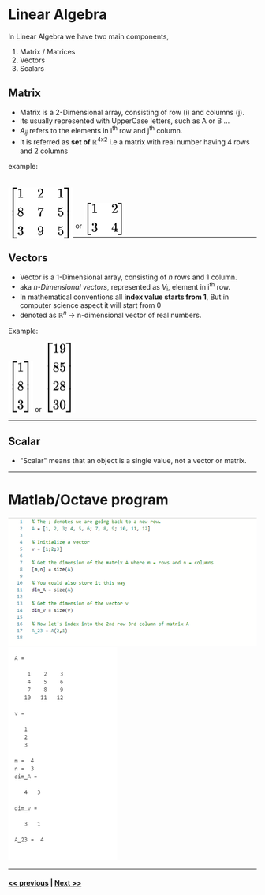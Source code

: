 # Linear Algebra

In Linear Algebra we have two main components,

1. Matrix / Matrices
2. Vectors
3. Scalars

## Matrix

+ Matrix is a 2-Dimensional array, consisting of row (i) and columns (j).
+ Its usually represented with UpperCase letters, such as A or B ...
+ *A*<sub>*ij*</sub> refers to the elements in i<sup>th</sup> row and j<sup>th</sup> column.
+ It is referred as **set of** &reals;<sup>4x2</sup> i.e a matrix with real number having 4 rows and 2 columns

example:
<!-- $\begin{bmatrix} 1 & 2 & 1 \\ 8 & 7 & 5 \\ 3 & 9 & 5 \end{bmatrix}$ --> <img style="transform: translateY(1.5em); background: white;" src="..\svg\E9N57BQhvY.svg"> or
<!-- $\begin{bmatrix} 1 & 2  \\ 3 & 4 \end{bmatrix}$ --> <img style="transform: translateY(1em); background: white;" src="..\svg\03Ihbd0L61.svg">

---

## Vectors

+ Vector is a 1-Dimensional array, consisting of *n* rows and 1 column.
+ aka *n-Dimensional vectors*, represented as *V*<sub>i</sub>, element in i<sup>th</sup> row.
+ In mathematical conventions all **index value starts from 1**, But in computer science aspect it will start from 0
+ denoted as &reals;<sup>*n*</sup> &rarr; n-dimensional vector of real numbers.

Example:
<!-- $\begin{bmatrix} 1 \\ 8 \\ 3 \end{bmatrix}$ --> <img style="transform: translateY(0.1em); background: white;" src="..\svg\2nLyAzRGOX.svg"> or <!-- $\begin{bmatrix} 19 \\ 85\\ 28 \\ 30 \end{bmatrix}$ --> <img style="transform: translateY(0.1em); background: white;" src="..\svg\yiEP5S2eHQ.svg">

---
## Scalar

+ "Scalar" means that an object is a single value, not a vector or matrix.

---

# Matlab/Octave program

![program questions](./assets/16.png)
![answers](./assets/17.png)

---
#### [<< previous](./03_part2_gradient_descent.md)  |  [Next >>](./04_part2_linear_algerbra.md)